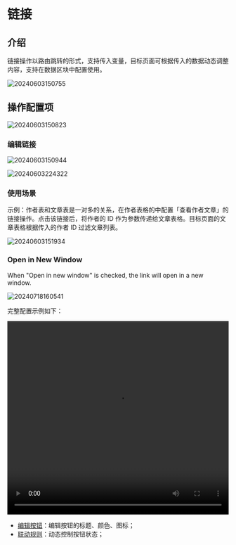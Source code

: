# 链接

## 介绍

链接操作以路由跳转的形式，支持传入变量，目标页面可根据传入的数据动态调整内容，支持在数据区块中配置使用。

![20240603150755](https://static-docs.nocobase.com/20240603150755.png)

## 操作配置项

![20240603150823](https://static-docs.nocobase.com/20240603150823.png)

### 编辑链接

![20240603150944](https://static-docs.nocobase.com/20240603150944.png)

![20240603224322](https://static-docs.nocobase.com/20240603224322.png)

### 使用场景

示例：作者表和文章表是一对多的关系，在作者表格的中配置「查看作者文章」的链接操作。点击该链接后，将作者的 ID 作为参数传递给文章表格。目标页面的文章表格根据传入的作者 ID 过滤文章列表。

![20240603151934](https://static-docs.nocobase.com/20240603151934.png)

### Open in New Window

When "Open in new window" is checked, the link will open in a new window.

![20240718160541](https://nocobase-docs.oss-cn-beijing.aliyuncs.com/20240718160541.png)

完整配置示例如下：

<video width="100%" height="440" controls>

 <source src="https://static-docs.nocobase.com/20240603224044.mp4" type="video/mp4">

</video>


- [编辑按钮](/handbook/ui/actions/action-settings/edit-button)：编辑按钮的标题、颜色、图标；
- [联动规则](/handbook/ui/actions/action-settings/linkage-rule)：动态控制按钮状态；

